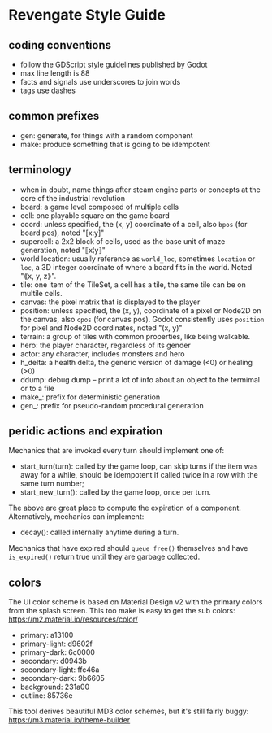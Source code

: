 Revengate Style Guide
=====================

## coding conventions
* follow the GDScript style guidelines published by Godot
* max line length is 88
* facts and signals use underscores to join words
* tags use dashes

## common prefixes
* gen: generate, for things with a random component
* make: produce something that is going to be idempotent

## terminology
* when in doubt, name things after steam engine parts or concepts at the core of the industrial revolution
* board: a game level composed of multiple cells
* cell: one playable square on the game board
* coord: unless specified, the (x, y) coordinate of a cell, also `bpos` (for board pos),  noted "[x:y]"
* supercell: a 2x2 block of cells, used as the base unit of maze generation, noted "⟦x¦y⟧"
* world location: usually reference as `world_loc`, sometimes `location` or `loc`, a 3D integer coordinate of where a board fits in the world. Noted "⟪x, y, z⟫".
* tile: one item of the TileSet, a cell has a tile, the same tile can be on multile cells.
* canvas: the pixel matrix that is displayed to the player
* position: unless specified, the (x, y), coordinate of a pixel or Node2D on the canvas, also `cpos` (for canvas pos). Godot consistently uses `position` for pixel and Node2D coordinates, noted "(x, y)"
* terrain: a group of tiles with common properties, like being walkable.
* hero: the player character, regardless of its gender
* actor: any character, includes monsters and hero
* h_delta: a health delta, the generic version of damage (<0) or healing (>0)
* ddump: debug dump – print a lot of info about an object to the termimal or to a file
* make_: prefix for deterministic generation
* gen_: prefix for pseudo-random procedural generation

## peridic actions and expiration
Mechanics that are invoked every turn should implement one of:
- start_turn(turn): called by the game loop, can skip turns if the item was away for a while, should be idempotent if called twice in a row with the same turn number;
- start_new_turn(): called by the game loop, once per turn.

The above are great place to compute the expiration of a component. Alternatively, mechanics can implement:
- decay(): called internally anytime during a turn.

Mechanics that have expired should `queue_free()` themselves and have `is_expired()` return true until they are garbage collected.

## colors
The UI color scheme is based on Material Design v2 with the primary colors from the splash screen. This too make is easy to get the sub colors:
https://m2.material.io/resources/color/

* primary: a13100
* primary-light: d9602f
* primary-dark: 6c0000
* secondary: d0943b
* secondary-light: ffc46a
* secondary-dark: 9b6605
* background: 231a00
* outline: 85736e

This tool derives beautiful MD3 color schemes, but it's still fairly buggy:
https://m3.material.io/theme-builder
